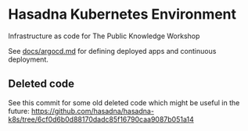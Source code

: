 # Hasadna Kubernetes Environment

Infrastructure as code for The Public Knowledge Workshop

See [docs/argocd.md](docs/argocd.md) for defining deployed apps and continuous deployment.

## Deleted code

See this commit for some old deleted code which might be useful in the future: https://github.com/hasadna/hasadna-k8s/tree/6cf0d6b0d88170dadc85f16790caa9087b051a14
